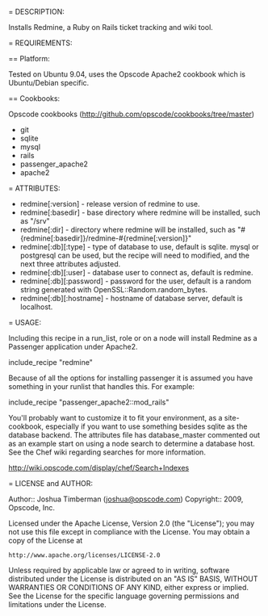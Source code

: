 = DESCRIPTION:

Installs Redmine, a Ruby on Rails ticket tracking and wiki tool.

= REQUIREMENTS:

== Platform:

Tested on Ubuntu 9.04, uses the Opscode Apache2 cookbook which is Ubuntu/Debian specific.

== Cookbooks:

Opscode cookbooks (http://github.com/opscode/cookbooks/tree/master)

* git
* sqlite
* mysql
* rails
* passenger_apache2
* apache2

= ATTRIBUTES:

* redmine[:version] - release version of redmine to use.
* redmine[:basedir] - base directory where redmine will be installed, such as "/srv"
* redmine[:dir] - directory where redmine will be installed, such as "#{redmine[:basedir]}/redmine-#{redmine[:version]}"
* redmine[:db][:type] - type of database to use, default is sqlite. mysql or postgresql can be used, but the recipe will need to modified, and the next three attributes adjusted.
* redmine[:db][:user] - database user to connect as, default is redmine.
* redmine[:db][:password] - password for the user, default is a random string generated with OpenSSL::Random.random_bytes.
* redmine[:db][:hostname] - hostname of database server, default is localhost.

= USAGE:

Including this recipe in a run_list, role or on a node will install Redmine as a Passenger application under Apache2.

  include_recipe "redmine"

Because of all the options for installing passenger it is assumed you have something in your runlist that handles this. For example:

  include_recipe "passenger_apache2::mod_rails"

You'll probably want to customize it to fit your environment, as a site-cookbook, especially if you want to use something besides sqlite as the database backend. The attributes file has database_master commented out as an example start on using a node search to determine a database host. See the Chef wiki regarding searches for more information.

  http://wiki.opscode.com/display/chef/Search+Indexes

= LICENSE and AUTHOR:

Author:: Joshua Timberman (<joshua@opscode.com>)
Copyright:: 2009, Opscode, Inc.

Licensed under the Apache License, Version 2.0 (the "License");
you may not use this file except in compliance with the License.
You may obtain a copy of the License at

    http://www.apache.org/licenses/LICENSE-2.0

Unless required by applicable law or agreed to in writing, software
distributed under the License is distributed on an "AS IS" BASIS,
WITHOUT WARRANTIES OR CONDITIONS OF ANY KIND, either express or implied.
See the License for the specific language governing permissions and
limitations under the License.

